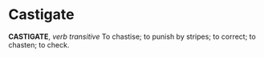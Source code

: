 # Castigate

**CASTIGATE**, _verb transitive_ To chastise; to punish by stripes; to correct; to chasten; to check.